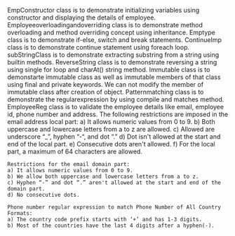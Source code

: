 EmpConstructor class is to demonstrate initializing variables using constructor and displaying the details of employee.
Employeeoverloadingandoverriding class is to demonstrate method overloading and method overriding concept using inheritance.
Emptype class is to demonstrate if-else, switch and break statements.
ContinueImp class is to demonstrate continue statement using foreach loop.
subStringClass is to demonstrate extracting substring from a string using builtin methods.
ReverseString class is to demonstrate reversing a string using single for loop and charAt() string method.
Immutable class is to demonstarte immutable class as well as immutable members of that class using final and private keywords.
     We can not modify the member of immutable class after creation of object.
Patternmatching class is to demonstrate the regularexpression by using compile and matches method.
EmployeeReg class is to validate the employee details like email, employee id, phone number and address.
The following restrictions are imposed in the email address local part:
    a) It allows numeric values from 0 to 9.
    b) Both uppercase and lowercase letters from a to z are allowed.
    c) Allowed are underscore “_”, hyphen “-“, and dot “.”
    d) Dot isn't allowed at the start and end of the local part.
    e) Consecutive dots aren't allowed.
    f) For the local part, a maximum of 64 characters are allowed.

    Restrictions for the email domain part:
    a) It allows numeric values from 0 to 9.
    b) We allow both uppercase and lowercase letters from a to z.
    c) Hyphen “-” and dot “.” aren't allowed at the start and end of the domain part.
    d) No consecutive dots.

    Phone number regular expression to match Phone Number of All Country Formats:
    a) The country code prefix starts with ‘+’ and has 1-3 digits.
    b) Most of the countries have the last 4 digits after a hyphen(-).
